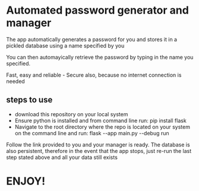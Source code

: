 # Automated password generator and manager

The app automatically generates a password for you and stores it in a pickled database using a name specified by you

You can then automayically retrieve the password by typing in the name you specified.

Fast, easy and reliable - Secure also, because no internet connection is needed 

## steps to use
* download this repository on your local system
* Ensure python is installed and from command line  run: pip install flask
* Navigate to the root directory where the repo is located on your system on the command line and run: flask --app main.py --debug run

Follow the link provided to you and your manager is ready.
The database is also persistent, therefore in the event that the app stops, just re-run the last step stated above and all your data still exists

# ENJOY!

